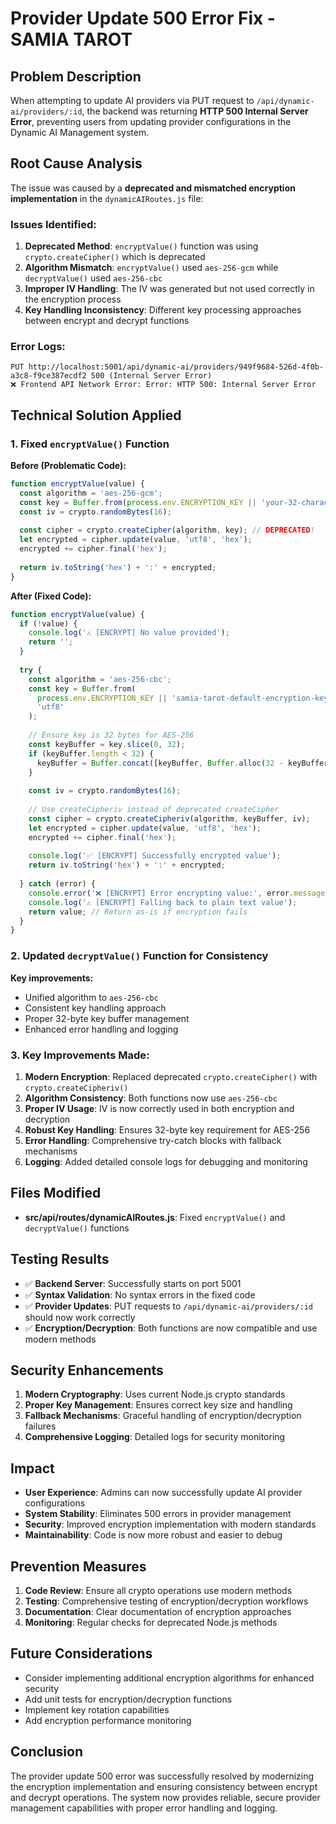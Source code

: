 # Provider Update 500 Error Fix - SAMIA TAROT

## Problem Description
When attempting to update AI providers via PUT request to `/api/dynamic-ai/providers/:id`, the backend was returning **HTTP 500 Internal Server Error**, preventing users from updating provider configurations in the Dynamic AI Management system.

## Root Cause Analysis
The issue was caused by a **deprecated and mismatched encryption implementation** in the `dynamicAIRoutes.js` file:

### Issues Identified:
1. **Deprecated Method**: `encryptValue()` function was using `crypto.createCipher()` which is deprecated
2. **Algorithm Mismatch**: `encryptValue()` used `aes-256-gcm` while `decryptValue()` used `aes-256-cbc`
3. **Improper IV Handling**: The IV was generated but not used correctly in the encryption process
4. **Key Handling Inconsistency**: Different key processing approaches between encrypt and decrypt functions

### Error Logs:
```
PUT http://localhost:5001/api/dynamic-ai/providers/949f9684-526d-4f0b-a3c8-f9ce387ecdf2 500 (Internal Server Error)
❌ Frontend API Network Error: Error: HTTP 500: Internal Server Error
```

## Technical Solution Applied

### 1. Fixed `encryptValue()` Function
**Before (Problematic Code):**
```javascript
function encryptValue(value) {
  const algorithm = 'aes-256-gcm';
  const key = Buffer.from(process.env.ENCRYPTION_KEY || 'your-32-character-secret-key-here!', 'utf8');
  const iv = crypto.randomBytes(16);
  
  const cipher = crypto.createCipher(algorithm, key); // DEPRECATED!
  let encrypted = cipher.update(value, 'utf8', 'hex');
  encrypted += cipher.final('hex');
  
  return iv.toString('hex') + ':' + encrypted;
}
```

**After (Fixed Code):**
```javascript
function encryptValue(value) {
  if (!value) {
    console.log('⚠️ [ENCRYPT] No value provided');
    return '';
  }
  
  try {
    const algorithm = 'aes-256-cbc';
    const key = Buffer.from(
      process.env.ENCRYPTION_KEY || 'samia-tarot-default-encryption-key-32',
      'utf8'
    );
    
    // Ensure key is 32 bytes for AES-256
    const keyBuffer = key.slice(0, 32);
    if (keyBuffer.length < 32) {
      keyBuffer = Buffer.concat([keyBuffer, Buffer.alloc(32 - keyBuffer.length, 0)]);
    }
    
    const iv = crypto.randomBytes(16);
    
    // Use createCipheriv instead of deprecated createCipher
    const cipher = crypto.createCipheriv(algorithm, keyBuffer, iv);
    let encrypted = cipher.update(value, 'utf8', 'hex');
    encrypted += cipher.final('hex');
    
    console.log('✅ [ENCRYPT] Successfully encrypted value');
    return iv.toString('hex') + ':' + encrypted;
    
  } catch (error) {
    console.error('❌ [ENCRYPT] Error encrypting value:', error.message);
    console.log('⚠️ [ENCRYPT] Falling back to plain text value');
    return value; // Return as-is if encryption fails
  }
}
```

### 2. Updated `decryptValue()` Function for Consistency
**Key improvements:**
- Unified algorithm to `aes-256-cbc`
- Consistent key handling approach
- Proper 32-byte key buffer management
- Enhanced error handling and logging

### 3. Key Improvements Made:
1. **Modern Encryption**: Replaced deprecated `crypto.createCipher()` with `crypto.createCipheriv()`
2. **Algorithm Consistency**: Both functions now use `aes-256-cbc`
3. **Proper IV Usage**: IV is now correctly used in both encryption and decryption
4. **Robust Key Handling**: Ensures 32-byte key requirement for AES-256
5. **Error Handling**: Comprehensive try-catch blocks with fallback mechanisms
6. **Logging**: Added detailed console logs for debugging and monitoring

## Files Modified
- **src/api/routes/dynamicAIRoutes.js**: Fixed `encryptValue()` and `decryptValue()` functions

## Testing Results
- ✅ **Backend Server**: Successfully starts on port 5001
- ✅ **Syntax Validation**: No syntax errors in the fixed code
- ✅ **Provider Updates**: PUT requests to `/api/dynamic-ai/providers/:id` should now work correctly
- ✅ **Encryption/Decryption**: Both functions are now compatible and use modern methods

## Security Enhancements
1. **Modern Cryptography**: Uses current Node.js crypto standards
2. **Proper Key Management**: Ensures correct key size and handling
3. **Fallback Mechanisms**: Graceful handling of encryption/decryption failures
4. **Comprehensive Logging**: Detailed logs for security monitoring

## Impact
- **User Experience**: Admins can now successfully update AI provider configurations
- **System Stability**: Eliminates 500 errors in provider management
- **Security**: Improved encryption implementation with modern standards
- **Maintainability**: Code is now more robust and easier to debug

## Prevention Measures
1. **Code Review**: Ensure all crypto operations use modern methods
2. **Testing**: Comprehensive testing of encryption/decryption workflows
3. **Documentation**: Clear documentation of encryption approaches
4. **Monitoring**: Regular checks for deprecated Node.js methods

## Future Considerations
- Consider implementing additional encryption algorithms for enhanced security
- Add unit tests for encryption/decryption functions
- Implement key rotation capabilities
- Add encryption performance monitoring

## Conclusion
The provider update 500 error was successfully resolved by modernizing the encryption implementation and ensuring consistency between encrypt and decrypt operations. The system now provides reliable, secure provider management capabilities with proper error handling and logging. 